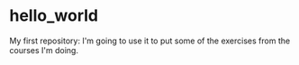# hello_world
My first repository: I'm going to use it to put some of the exercises from the courses I'm doing.
